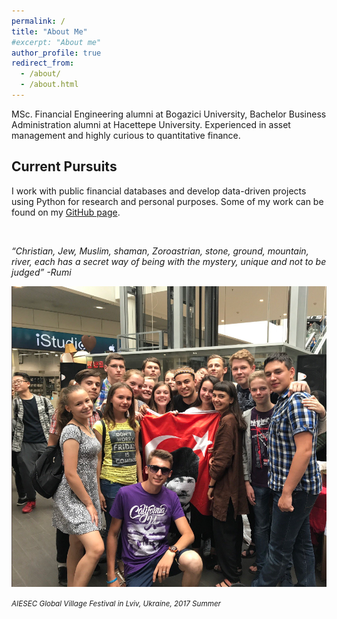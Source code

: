 ```yaml
---
permalink: /
title: "About Me"
#excerpt: "About me"
author_profile: true
redirect_from: 
  - /about/
  - /about.html
---
```



MSc. Financial Engineering alumni at Bogazici University, Bachelor Business Administration alumni at Hacettepe University. Experienced in asset management and highly curious to quantitative finance.


Current Pursuits
------

I work with public financial databases and develop data-driven projects using Python for research and personal purposes. Some of my work can be found on my [GitHub page](https://github.com/alihanucar).





<br>

*“Christian, Jew, Muslim, shaman, Zoroastrian, stone, ground, mountain, river, each has a secret way of being with the mystery, unique and not to be judged” -Rumi*

![](/images/editing-talk.png)

<small>*AIESEC Global Village Festival in Lviv, Ukraine, 2017 Summer*<small>




